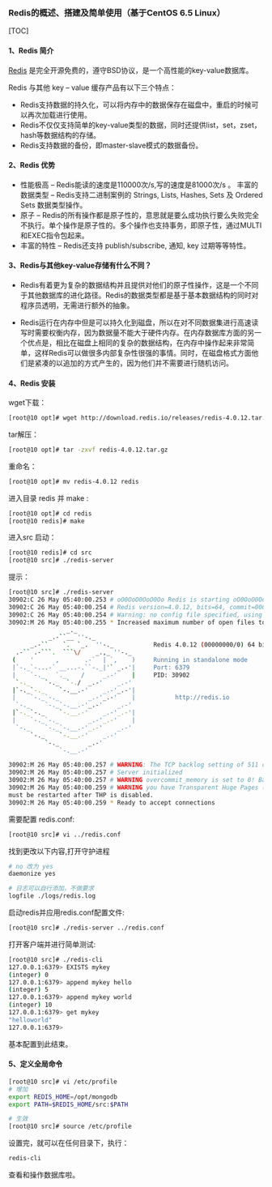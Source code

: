 ### Redis的概述、搭建及简单使用（基于CentOS 6.5 Linux）

[TOC]



####  1、Redis 简介

[Redis](https://redis.io/) 是完全开源免费的，遵守BSD协议，是一个高性能的key-value数据库。

Redis 与其他 key – value 缓存产品有以下三个特点：

- Redis支持数据的持久化，可以将内存中的数据保存在磁盘中，重启的时候可以再次加载进行使用。
- Redis不仅仅支持简单的key-value类型的数据，同时还提供list，set，zset，hash等数据结构的存储。
- Redis支持数据的备份，即master-slave模式的数据备份。

#### 2、Redis 优势

- 性能极高 – Redis能读的速度是110000次/s,写的速度是81000次/s 。
  丰富的数据类型 – Redis支持二进制案例的 Strings, Lists, Hashes, Sets 及 Ordered Sets 数据类型操作。
- 原子 – Redis的所有操作都是原子性的，意思就是要么成功执行要么失败完全不执行。单个操作是原子性的。多个操作也支持事务，即原子性，通过MULTI和EXEC指令包起来。
- 丰富的特性 – Redis还支持 publish/subscribe, 通知, key 过期等等特性。

#### 3、Redis与其他key-value存储有什么不同？

- Redis有着更为复杂的数据结构并且提供对他们的原子性操作，这是一个不同于其他数据库的进化路径。Redis的数据类型都是基于基本数据结构的同时对程序员透明，无需进行额外的抽象。

  

- Redis运行在内存中但是可以持久化到磁盘，所以在对不同数据集进行高速读写时需要权衡内存，因为数据量不能大于硬件内存。在内存数据库方面的另一个优点是，相比在磁盘上相同的复杂的数据结构，在内存中操作起来非常简单，这样Redis可以做很多内部复杂性很强的事情。同时，在磁盘格式方面他们是紧凑的以追加的方式产生的，因为他们并不需要进行随机访问。

#### 4、Redis 安装

wget下载：

```bash
[root@10 opt]# wget http://download.redis.io/releases/redis-4.0.12.tar.gz
```

tar解压：

```bash
[root@10 opt]# tar -zxvf redis-4.0.12.tar.gz
```

重命名：

```bash
[root@10 opt]# mv redis-4.0.12 redis
```

进入目录 redis 并 make :

```bash
[root@10 opt]# cd redis
[root@10 redis]# make
```

进入src 启动：

```bash
[root@10 redis]# cd src
[root@10 src]# ./redis-server
```

提示：

```bash
[root@10 src]# ./redis-server 
30902:C 26 May 05:40:00.253 # oO0OoO0OoO0Oo Redis is starting oO0OoO0OoO0Oo
30902:C 26 May 05:40:00.254 # Redis version=4.0.12, bits=64, commit=00000000, modified=0, pid=30902, just started
30902:C 26 May 05:40:00.254 # Warning: no config file specified, using the default config. In order to specify a config file use ./redis-server /path/to/redis.conf
30902:M 26 May 05:40:00.255 * Increased maximum number of open files to 10032 (it was originally set to 1024).
                _._                                                  
           _.-``__ ''-._                                             
      _.-``    `.  `_.  ''-._           Redis 4.0.12 (00000000/0) 64 bit
  .-`` .-```.  ```\/    _.,_ ''-._                                   
 (    '      ,       .-`  | `,    )     Running in standalone mode
 |`-._`-...-` __...-.``-._|'` _.-'|     Port: 6379
 |    `-._   `._    /     _.-'    |     PID: 30902
  `-._    `-._  `-./  _.-'    _.-'                                   
 |`-._`-._    `-.__.-'    _.-'_.-'|                                  
 |    `-._`-._        _.-'_.-'    |           http://redis.io        
  `-._    `-._`-.__.-'_.-'    _.-'                                   
 |`-._`-._    `-.__.-'    _.-'_.-'|                                  
 |    `-._`-._        _.-'_.-'    |                                  
  `-._    `-._`-.__.-'_.-'    _.-'                                   
      `-._    `-.__.-'    _.-'                                       
          `-._        _.-'                                           
              `-.__.-'                                               

30902:M 26 May 05:40:00.257 # WARNING: The TCP backlog setting of 511 cannot be enforced because /proc/sys/net/core/somaxconn is set to the lower value of 128.
30902:M 26 May 05:40:00.257 # Server initialized
30902:M 26 May 05:40:00.257 # WARNING overcommit_memory is set to 0! Background save may fail under low memory condition. To fix this issue add 'vm.overcommit_memory = 1' to /etc/sysctl.conf and then reboot or run the command 'sysctl vm.overcommit_memory=1' for this to take effect.
30902:M 26 May 05:40:00.259 # WARNING you have Transparent Huge Pages (THP) support enabled in your kernel. This will create latency and memory usage issues with Redis. To fix this issue run the command 'echo never > /sys/kernel/mm/transparent_hugepage/enabled' as root, and add it to your /etc/rc.local in order to retain the setting after a reboot. Redis # Redis configuration file example.
must be restarted after THP is disabled.
30902:M 26 May 05:40:00.259 * Ready to accept connections
```

需要配置 redis.conf:

```bash
[root@10 src]# vi ../redis.conf
```

找到更改以下内容,打开守护进程

```bash
# no 改为 yes
daemonize yes

# 日志可以自行添加，不做要求
logfile ./logs/redis.log 
```

启动redis并应用redis.conf配置文件:

```bash
[root@10 src]# ./redis-server ../redis.conf
```

打开客户端并进行简单测试:

```bash
[root@10 src]# ./redis-cli
127.0.0.1:6379> EXISTS mykey
(integer) 0 
127.0.0.1:6379> append mykey hello
(integer) 5
127.0.0.1:6379> append mykey world
(integer) 10
127.0.0.1:6379> get mykey
"helloworld"
127.0.0.1:6379> 
```

基本配置到此结束。

#### 5、定义全局命令

```bash
[root@10 src]# vi /etc/profile
# 增加
export REDIS_HOME=/opt/mongodb
export PATH=$REDIS_HOME/src:$PATH

# 生效
[root@10 src]# source /etc/profile
```

设置完，就可以在任何目录下，执行：

```bash
redis-cli
```

查看和操作数据库啦。

